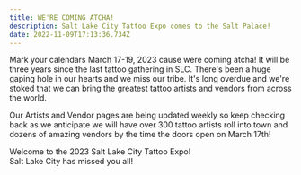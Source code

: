 ```yaml
---
title: WE'RE COMING ATCHA!
description: Salt Lake City Tattoo Expo comes to the Salt Palace!
date: 2022-11-09T17:13:36.734Z
---
```

M﻿ark your calendars March 17-19, 2023 cause were coming atcha! It will be three years since the last tattoo gathering in SLC. There's been a huge gaping hole in our hearts and we miss our tribe. It's long overdue and we're stoked that we can bring the greatest tattoo artists and vendors from across the world.

O﻿ur Artists and Vendor pages are being updated weekly so keep checking back as we anticipate we will have over 300 tattoo artists roll into town and dozens of amazing vendors by the time the doors open on March 17th!

Welcome to the 2023 Salt Lake City Tattoo Expo! \
Salt Lake City has missed you all!